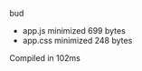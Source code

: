 bud

 - app.js       minimized       699 bytes
 - app.css       minimized       248 bytes

Compiled in 102ms